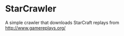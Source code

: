 StarCrawler
===========
A simple crawler that downloads StarCraft replays from http://www.gamereplays.org/
